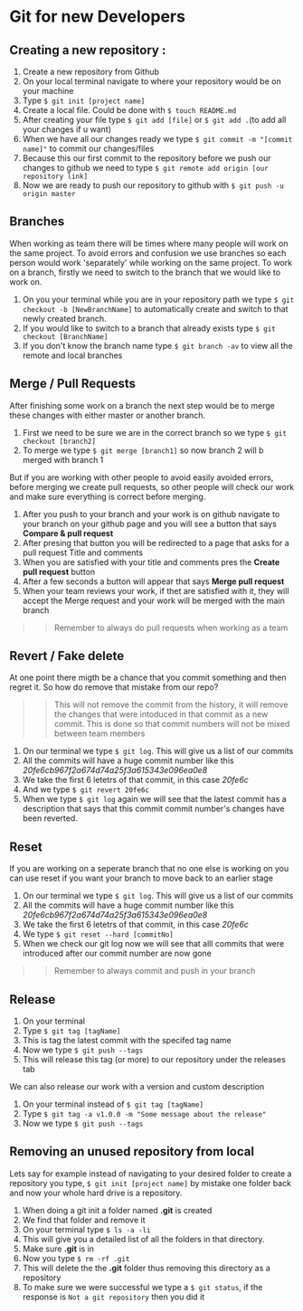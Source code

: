 # Git for new Developers

## Creating a new repository :

1. Create a new repository from Github
1. On your local terminal navigate to where your repository would be on your machine
1. Type ```$ git init [project name]```
1. Create a local file. Could be done with ```$ touch README.md``` 
1. After creating your file type ```$ git add [file]``` or ```$ git add .```(to add all your changes if u want)
1. When we have all our changes ready we type ```$ git commit -m "[commit name]"``` to commit our changes/files
1. Because this our first commit to the repository before we push our changes to github we need to type  ```$ git remote add origin [our repository link]```
1. Now we are ready to push our repository to github with ```$ git push -u origin master```

## Branches

When working as team there will be times where many people will work on the same project. To avoid errors and confusion we use branches so each person would work 'separately' while working on the same project. To work on a branch, firstly we need to switch to the branch that we would like to work on.
1. On you your terminal while you are in your repository path we type ```$ git checkout -b [NewBranchName]``` to automatically create and switch to that newly created branch.
1. If you would like to switch to a branch that already exists type ```$ git checkout [BranchName]```
1. If you don't know the branch name type ```$ git branch -av``` to view all the remote and local branches

## Merge / Pull Requests

After finishing some work on a branch the next step would be to merge these changes with either master or another branch.
1. First we need to be sure we are in the correct branch so we type ```$ git checkout [branch2]```
1. To merge we type ```$ git merge [branch1]``` so now branch 2 will b merged with branch 1

But if you are working with other people to avoid easily avoided errors, before merging we create pull requests, so other people will check our work and make sure everything is correct before merging.
1. After you push to your branch and your work is on github navigate to your branch on your github page and you will see a button that says **Compare & pull request**
1. After presing that button you will be redirected to a page that asks for a pull request Title and comments
1. When you are satisfied with your title and comments pres the **Create pull request** button
1. After a few seconds a button will appear that says **Merge pull request**
1. When your team reviews your work, if thet are satisfied with it, they will accept the Merge request and your work will be merged with the main branch
>> Remember to always do pull requests when working as a team

## Revert / Fake delete

At one point there migth be a chance that you commit something and then regret it. So how do remove that mistake from our repo?
>> This will not remove the commit from the history, it will remove the changes that were intoduced in that commit as a new commit. This is done so that commit numbers will not be mixed between team members
1. On our terminal we type ```$ git log```. This will give us a list of our commits
1. All the commits will have a huge commit number like this *20fe6cb967f2a674d74a25f3a615343e096ea0e8*
1. We take the first 6 letetrs of that commit, in this case *20fe6c*
1. And we type ```$ git revert 20fe6c```
1. When we type ```$ git log``` again we will see that the latest commit has a description that says that this commit commit number's changes have been reverted.

## Reset

If you are working on a seperate branch that no one else is working on you can use reset if you want your branch to move back to an earlier stage
1. On our terminal we type ```$ git log```. This will give us a list of our commits
1. All the commits will have a huge commit number like this *20fe6cb967f2a674d74a25f3a615343e096ea0e8*
1. We take the first 6 letetrs of that commit, in this case *20fe6c*
1. We type ```$ git reset --hard [commitNo]```
1. When we check our git log now we will see that alll commits that were introduced after our commit number are now gone
>> Remember to always commit and push in your branch

## Release

1. On your terminal
1. Type ```$ git tag [tagName]```
1. This is tag the latest commit with the specifed tag name
1. Now we type ```$ git push --tags```
1. This will release this tag (or more) to our repository under the releases tab

We can also release our work with a version and custom description
1. On your terminal instead of ```$ git tag [tagName]```
1. Type ```$ git tag -a v1.0.0 -m "Some message about the release"```
1. Now we type ```$ git push --tags```

## Removing an unused repository from local

Lets say for example instead of navigating to your desired folder to create a repository you type, 
```$ git init [project name]``` by mistake one folder back and now your whole hard drive is a repository.
1. When doing a git init a folder named **.git** is created
1. We find that folder and remove it
1. On your terminal type ```$ ls -a -li```
1. This will give you a detailed list of all the folders in that directory.
1. Make sure **.git** is in
1. Now you type ```$ rm -rf .git```
1. This will delete the the **.git** folder thus removing this directory as a repository
1. To make sure we were successful we type a ```$ git status```, if the response is ```Not a git repository``` then you did it
